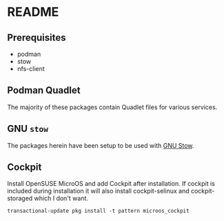 # README

## Prerequisites

- podman
- stow
- nfs-client

## Podman Quadlet

The majority of these packages contain Quadlet files for various services.

## GNU `stow`

The packages herein have been setup to be used with [GNU Stow](https://www.gnu.org/software/stow/).

## Cockpit

Install OpenSUSE MicroOS and add Cockpit after installation. If cockpit is included during installation it will also install cockpit-selinux and cockpit-storaged which I don't want.

    transactional-update pkg install -t pattern microos_cockpit
